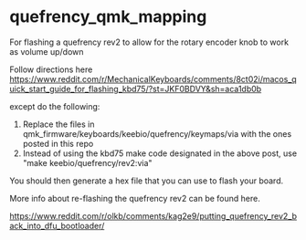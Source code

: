 # quefrency_qmk_mapping
For flashing a quefrency rev2 to allow for the rotary encoder knob to work as volume up/down

Follow directions here 
https://www.reddit.com/r/MechanicalKeyboards/comments/8ct02i/macos_quick_start_guide_for_flashing_kbd75/?st=JKF0BDVY&sh=aca1db0b

except do the following:

1. Replace the files in qmk_firmware/keyboards/keebio/quefrency/keymaps/via with the ones posted in this repo
2. Instead of using the kbd75 make code designated in the above post, use "make keebio/quefrency/rev2:via"

You should then generate a hex file that you can use to flash your board. 

More info about re-flashing the quefrency rev2 can be found here. 

https://www.reddit.com/r/olkb/comments/kag2e9/putting_quefrency_rev2_back_into_dfu_bootloader/
